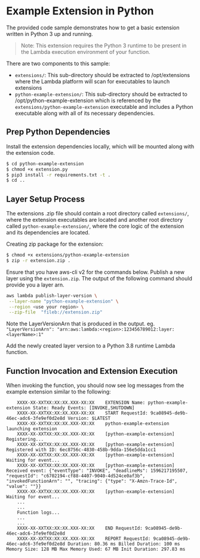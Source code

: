 # Example Extension in Python
The provided code sample demonstrates how to get a basic extension written in Python 3 up and running.

> Note: This extension requires the Python 3 runtime to be present in the Lambda execution environment of your function.

There are two components to this sample:
* `extensions/`: This sub-directory should be extracted to /opt/extensions where the Lambda platform will scan for executables to launch extensions
* `python-example-extension/`: This sub-directory should be extracted to /opt/python-example-extension which is referenced by the `extensions/python-example-extension` executable and includes a Python executable along with all of its necessary dependencies.

## Prep Python Dependencies
Install the extension dependencies locally, which will be mounted along with the extension code.

```bash
$ cd python-example-extension
$ chmod +x extension.py
$ pip3 install -r requirements.txt -t .
$ cd ..
```

## Layer Setup Process
The extensions .zip file should contain a root directory called `extensions/`, where the extension executables are located and another root directory called `python-example-extension/`, where the core logic of the extension  and its dependencies are located.

Creating zip package for the extension:
```bash
$ chmod +x extensions/python-example-extension
$ zip -r extension.zip .
```

Ensure that you have aws-cli v2 for the commands below.
Publish a new layer using the `extension.zip`. The output of the following command should provide you a layer arn.
```bash
aws lambda publish-layer-version \
 --layer-name "python-example-extension" \
 --region <use your region> \
 --zip-file  "fileb://extension.zip"
```
Note the LayerVersionArn that is produced in the output.
eg. `"LayerVersionArn": "arn:aws:lambda:<region>:123456789012:layer:<layerName>:1"`

Add the newly created layer version to a Python 3.8 runtime Lambda function.


## Function Invocation and Extension Execution

When invoking the function, you should now see log messages from the example extension similar to the following:
```
    XXXX-XX-XXTXX:XX:XX.XXX-XX:XX    EXTENSION Name: python-example-extension State: Ready Events: [INVOKE,SHUTDOWN]
    XXXX-XX-XXTXX:XX:XX.XXX-XX:XX    START RequestId: 9ca08945-de9b-46ec-adc6-3fe9ef0d2e8d Version: $LATEST
    XXXX-XX-XXTXX:XX:XX.XXX-XX:XX    python-example-extension launching extension
    XXXX-XX-XXTXX:XX:XX.XXX-XX:XX    [python-example-extension] Registering...
    XXXX-XX-XXTXX:XX:XX.XXX-XX:XX    [python-example-extension] Registered with ID: 6ec8756c-4830-458b-9dda-156e5dda1cc1
    XXXX-XX-XXTXX:XX:XX.XXX-XX:XX    [python-example-extension] Waiting for event...
    XXXX-XX-XXTXX:XX:XX.XXX-XX:XX    [python-example-extension] Received event: {"eventType": "INVOKE", "deadlineMs": 1596217195507, "requestId": "c6702194-cf88-4407-9040-4d524ce0af3b", "invokedFunctionArn": "", "tracing": {"type": "X-Amzn-Trace-Id", "value": ""}}
    XXXX-XX-XXTXX:XX:XX.XXX-XX:XX    [python-example-extension] Waiting for event...
    ...
    ...
    Function logs...
    ...
    ...
    XXXX-XX-XXTXX:XX:XX.XXX-XX:XX    END RequestId: 9ca08945-de9b-46ec-adc6-3fe9ef0d2e8d
    XXXX-XX-XXTXX:XX:XX.XXX-XX:XX    REPORT RequestId: 9ca08945-de9b-46ec-adc6-3fe9ef0d2e8d Duration: 80.36 ms Billed Duration: 100 ms Memory Size: 128 MB Max Memory Used: 67 MB Init Duration: 297.83 ms
```